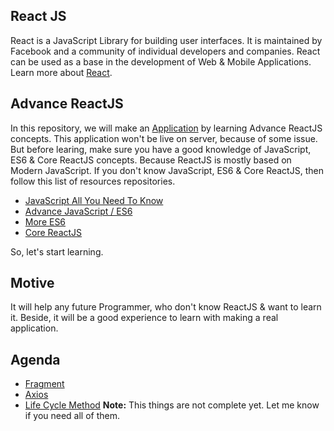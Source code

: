 ## React JS
React is a JavaScript Library for building user interfaces. It is maintained by Facebook and a community of individual developers and companies. React can be used as a base in the development of Web & Mobile Applications. Learn more about [React](https://reactjs.org/).

## Advance ReactJS
In this repository, we will make an [Application](https://github.com/mrhrifat/world-news) by learning Advance ReactJS concepts. This application won't be live on server, because of some issue. But before learing, make sure you have a good knowledge of JavaScript, ES6 & Core ReactJS concepts. Because ReactJS is mostly based on Modern JavaScript. If you don't know JavaScript, ES6 & Core ReactJS, then follow this list of resources repositories.
- [JavaScript All You Need To Know](https://github.com/mrhrifat/javascript-all-to-know)
- [Advance JavaScript / ES6](https://github.com/mrhrifat/advance-javascript)
- [More ES6](https://github.com/mrhrifat/development-javascript)
- [Core ReactJS](https://github.com/mrhrifat/core-react-js)

So, let's start learning.

## Motive
It will help any future Programmer, who don't know ReactJS & want to learn it. Beside, it will be a good experience to learn with making a real application.

## Agenda 
- [Fragment](https://github.com/mrhrifat/advance-react-js/tree/master/src/Fragment)
- [Axios](https://github.com/mrhrifat/advance-react-js/tree/master/src/Axios)
- [Life Cycle Method](https://github.com/mrhrifat/advance-react-js/tree/master/src/LifeCycle)
**Note:** This things are not complete yet. Let me know if you need all of them.



